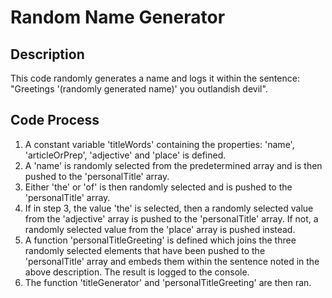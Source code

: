 # Random Name Generator 

## Description 
This code randomly generates a name and logs it within the sentence: "Greetings '(randomly generated name)' you outlandish devil". 

## Code Process 
1. A constant variable 'titleWords' containing the properties: 'name', 'articleOrPrep', 'adjective' and 'place' is defined. 
2. A 'name' is randomly selected from the predetermined array and is then pushed to the 'personalTitle' array. 
3. Either 'the' or 'of' is then randomly selected and is pushed to the 'personalTitle' array.
4. If in step 3, the value 'the' is selected, then a randomly selected value from the 'adjective' array is pushed to the 'personalTitle' array. If not,
   a randomly selected value from the 'place' array is pushed instead.
5. A function 'personalTitleGreeting' is defined which joins the three randomly selected elements that have been pushed to the 'personalTitle' array and embeds
   them within the sentence noted in the above description. The result is logged to the console.
6. The function 'titleGenerator' and 'personalTitleGreeting' are then ran.  
